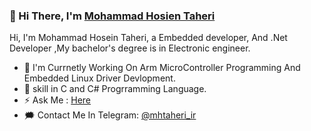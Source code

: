 ### 👋 Hi There, I'm [Mohammad Hosien Taheri](https://github.com/hardphoenix)

Hi, I'm Mohammad Hosein Taheri, a Embedded developer, And .Net Developer ,My bachelor's degree is in Electronic engineer.


- 🔭 I'm Currnetly Working On Arm MicroController Programming And  Embedded Linux Driver Devlopment.
- 🍃 skill in C  and C# Progrramming Language.
- ⚡ Ask Me : [Here](https://github.com/hardphoenix/hardphoenix/issues/1)
- 🗯️ Contact Me In Telegram: [@mhtaheri_ir](https://t.me/mhtaheri_ir) 

